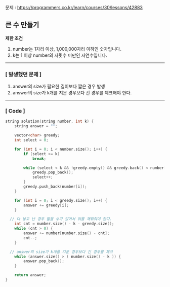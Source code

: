 
문제 : https://programmers.co.kr/learn/courses/30/lessons/42883

## 큰 수 만들기


**제한 조건**
1. number는 1자리 이상, 1,000,000자리 이하인 숫자입니다.
2. k는 1 이상 number의 자릿수 미만인 자연수입니다.

------------------------
### [ 발생했던 문제 ]

1. answer의 size가 필요한 길이보다 짧은 경우 발생
2. answer의 size가 k개를 지운 경우보다 긴 경우를 체크해야 한다.

------------------------
### [ Code ]

```c++
string solution(string number, int k) {
	string answer = "";

	vector<char> greedy;
	int select = 0;

	for (int i = 0; i < number.size(); i++) {
		if (select >= k)
			break;

		while (select < k && !greedy.empty() && greedy.back() < number[i]) {
			greedy.pop_back();
			select++;
		}
		greedy.push_back(number[i]);
	}

	for (int i = 0; i < greedy.size(); i++) {
		answer += greedy[i];
	}

  // 다 넣고 난 경우 짧을 수가 있어서 뒤를 채워줘야 한다.
	int cnt = number.size() - k - greedy.size();
	while (cnt > 0) {
		answer += number[number.size() - cnt];
		cnt--;
	}

  // answer의 size가 k개를 지운 경우보다 긴 경우를 체크
	while (answer.size() > ( number.size() - k )) {
		answer.pop_back();
	}

	return answer;
}
```
